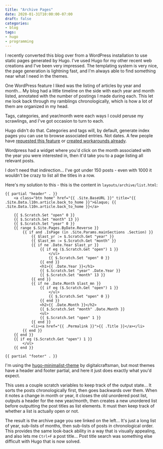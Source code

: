 ```yaml
---
title: "Archive Pages"
date: 2020-01-31T10:00:00-07:00
draft: false
categories:
- blog
tags:
- hugo
- programming
---
```


I recently converted this blog over from a WordPress installation to use static pages generated by Hugo.  I've used Hugo for my other recent web creations and I've been very impressed.  The templating system is very nice, the page generation is lightning fast, and I'm always able to find something near what I need in the themes.

One WordPress feature I liked was the listing of articles by year and month...  My blog had a little timeline on the side with each year and month listed, annotated with the number of postings I made during each.  This let me look back through my ramblings chronologically, which is how a lot of them are organized in my head.

Tags, categories, and year/month were each ways I could peruse my scrawlings, and I've got occasion to turn to each.

Hugo didn't do that.  Categories and tags will, by default, generate index pages you can use to browse associated entries.  Not dates.  A few people have [requested this feature](https://github.com/gohugoio/hugo/issues/448) or [created workarounds already](https://github.com/gohugoio/hugo/issues/448).

Wordpress had a widget where you'd click on the month associated with the year you were interested in, then it'd take you to a page listing all relevant posts.

I don't need that indirection...  I've got under 150 posts - even with 1000 it wouldn't be crazy to list all the titles in a row.

Here's my solution to this - this is the content in `layouts/archive/list.html`:

```
{{ partial "header" . }}
    <a class="btn home" href="{{ .Site.BaseURL }}" title="{{ .Site.Data.l10n.article.back_to_home }}">&laquo; {{ .Site.Data.l10n.article.back_to_home }}</a>

    {{ $.Scratch.Set "open" 0 }}
    {{ $.Scratch.Set "month" 13 }}
    {{ $.Scratch.Set "year" 0 }}
    {{ range $.Site.Pages.ByDate.Reverse }}
        {{ if and .IsPage (in .Site.Params.mainSections .Section) }}
            {{ $last_yr := $.Scratch.Get "year" }}
            {{ $last_mn := $.Scratch.Get "month" }}
            {{ if ne .Date.Year $last_yr }}
                {{ if eq ($.Scratch.Get "open") 1 }}
                    </ul>
                    {{ $.Scratch.Set "open" 0 }}
                {{ end }}
                <h1>{{ .Date.Year }}</h1>
                {{ $.Scratch.Set "year" .Date.Year }}
                {{ $.Scratch.Set "month" 13 }}
            {{ end }}
            {{ if ne .Date.Month $last_mn }}
                {{ if eq ($.Scratch.Get "open") 1 }}
                    </ul>
                    {{ $.Scratch.Set "open" 0 }}
                {{ end }}
                <h2>{{ .Date.Month }}</h2>
                {{ $.Scratch.Set "month" .Date.Month }}
                <ul>
                {{ $.Scratch.Set "open" 1 }}
            {{ end }}
            <li><a href="{{ .Permalink }}">{{ .Title }}</a></li>
        {{ end }}
    {{ end }}
    {{ if eq ($.Scratch.Get "open") 1 }}
        </ul>
    {{ end }}

{{ partial "footer" . }}
```

I'm using the [hugo-minimalist-theme](https://github.com/gohugoio/hugo/issues/448) by digitalcraftsman, but most themes have a header and footer partial, and here it just does exactly what you'd expect.

This uses a couple scratch variables to keep track of the output state...  It sorts the posts chronologically first, then goes backwards over them.  When it notes a change in month or year, it closes the old unordered post list, outputs a header for the new year/month, then creates a new unordered list before outputting the post titles as list elements.  It must then keep track of whether a list is actually open or not.

The result is the archive page you see linked on the left...  It's just a long list of year, sub-lists of months, then sub-lists of posts in chronological order.  This provides the same look-back ability in a way that is visually appealing, and also lets me `Ctrl+F` a post title...  Post title search was something else difficult with Hugo that is now solved.
